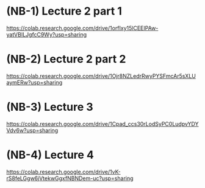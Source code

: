 # (NB-1) Lecture 2 part 1
https://colab.research.google.com/drive/1orfIxy15lCEEIPAw-yatVBILJgfcC9Wy?usp=sharing

# (NB-2) Lecture 2 part 2
https://colab.research.google.com/drive/1Ojr8NZLedrRwyPYSFmcAr5sXLUaymERw?usp=sharing

# (NB-3) Lecture 3
https://colab.research.google.com/drive/1Cpad_ccs30rLodSyPC0LudpvYDYVdv6w?usp=sharing

# (NB-4) Lecture 4
https://colab.research.google.com/drive/1vK-rS8feLGgw6jVtekwGgxfNBNDem-uc?usp=sharing
